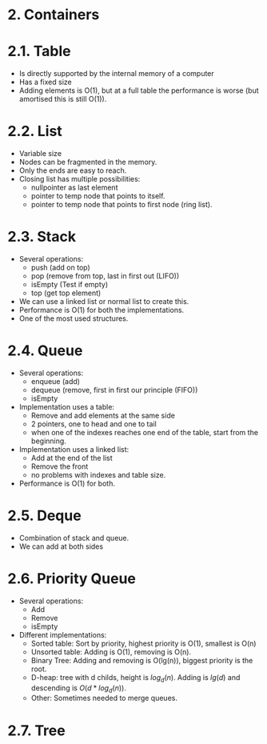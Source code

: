 # 2. Containers
# 2.1. Table

* Is directly supported by the internal memory of a computer
* Has a fixed size
* Adding elements is O(1), but at a full table the performance is worse (but amortised this is still O(1)).

# 2.2. List

* Variable size
* Nodes can be fragmented in the memory.
* Only the ends are easy to reach.
* Closing list has multiple possibilities:
    *  nullpointer as last element
    *  pointer to temp node that points to itself.
    *  pointer to temp node that points to first node (ring list).

# 2.3. Stack

* Several operations:
    * push (add on top)
    * pop (remove from top, last in first out (LIFO))
    * isEmpty (Test if empty)
    * top (get top element)
* We can use a linked list or normal list to create this.
* Performance is O(1) for both the implementations.
* One of the most used structures.

# 2.4. Queue

* Several operations:
    * enqueue (add)
    * dequeue (remove, first in first our principle (FIFO))
    * isEmpty
* Implementation uses a table:
    * Remove and add elements at the same side
    * 2 pointers, one to head and one to tail
    * when one of the indexes reaches one end of the table, start from the beginning.
* Implementation uses a linked list:
    * Add at the end of the list
    * Remove the front
    * no problems with indexes and table size.
* Performance is O(1) for both.

# 2.5. Deque

* Combination of stack and queue.
* We can add at both sides

# 2.6. Priority Queue

* Several operations:
    * Add
    * Remove
    * isEmpty
* Different implementations:
    * Sorted table: Sort by priority, highest priority is O(1), smallest is O(n)
    * Unsorted table: Adding is O(1), removing is O(n).
    * Binary Tree: Adding and removing is O(lg(n)), biggest priority is the root.
    * D-heap: tree with d childs, height is $log_d(n)$. Adding is $lg(d)$ and descending is $O(d*log_d(n))$.
    * Other: Sometimes needed to merge queues.

# 2.7. Tree